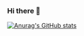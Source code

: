 ### Hi there 👋
[![Anurag's GitHub stats](https://github-readme-stats.vercel.app/api?username=xiaomaimuchanyiyiba)](https://github.com/anuraghazra/github-readme-stats)

<!--
**xiaomaimuchanyiyiba/xiaomaimuchanyiyiba** is a ✨ _special_ ✨ repository because its `README.md` (this file) appears on your GitHub profile.

Here are some ideas to get you started:

- 🔭 I’m currently working on ...
- 🌱 I’m currently learning ...
- 👯 I’m looking to collaborate on ...
- 🤔 I’m looking for help with ...
- 💬 Ask me about ...
- 📫 How to reach me: ...
- 😄 Pronouns: ...
- ⚡ Fun fact: ...
-->

